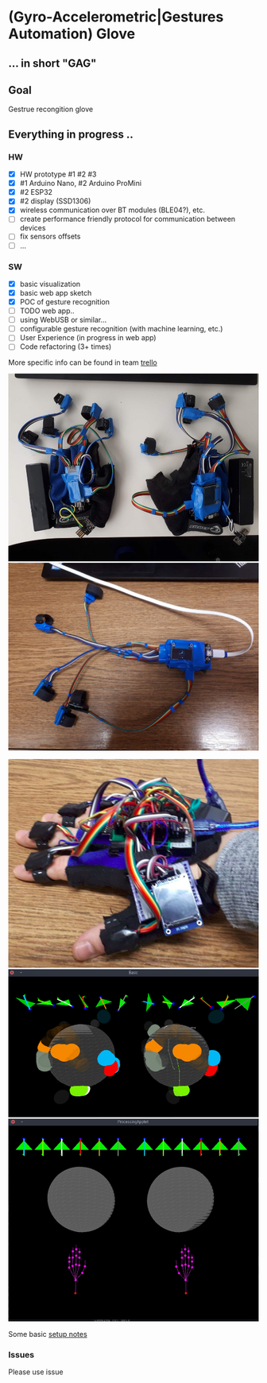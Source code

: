 # (Gyro-Accelerometric|Gestures Automation) Glove

## ... in short "GAG"

## Goal

Gestrue recongition glove

## Everything in progress ..

### HW

- [x] HW prototype #1 #2 #3
- [x] #1 Arduino Nano, #2 Arduino ProMini
- [x] #2 ESP32
- [x] #2 display (SSD1306)
- [x] wireless communication over BT modules (BLE04?), etc.
- [ ] create performance friendly protocol for communication between devices
- [ ] fix sensors offsets
- [ ] ...

### SW

- [x] basic visualization
- [x] basic web app sketch
- [x] POC of gesture recognition
- [ ] TODO web app..
- [ ] using WebUSB or similar...  
- [ ] configurable gesture recognition (with machine learning, etc.)
- [ ] User Experience (in progress in web app)
- [ ] Code refactoring (3+ times)

More specific info can be found in team [trello]( https://trello.com/b/3HKvK85J/gag)

![Prototype #3 with display](./data/docs/protoNo3PairWithDisplay.jpg)
![Prototype #3 with display](./data/docs/protoNo3RightWithDisplayOn.jpg)

![Prototype #1 with display](./data/docs/protoNo1WithDisplay.png)
![Replay screen](./data/docs/replay.png)
![Replay screen](./data/docs/replayEmpty.jpg)

Some basic [setup notes](./data/docu/setupInfo.md)

### Issues

Please use issue
